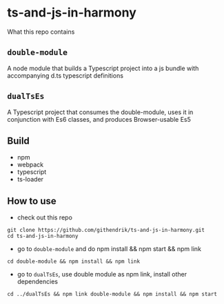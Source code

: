 # ts-and-js-in-harmony

What this repo contains

## `double-module` 
A node module that builds a Typescript project into a js bundle with accompanying d.ts typescript definitions

## `dualTsEs`
A Typescript project that consumes the double-module, uses it in conjunction with Es6 classes, and produces Browser-usable Es5

## Build
- npm
- webpack
- typescript
- ts-loader

## How to use
- check out this repo
```
git clone https://github.com/githendrik/ts-and-js-in-harmony.git
cd ts-and-js-in-harmony
```

- go to `double-module` and do npm install && npm start && npm link
```
cd double-module && npm install && npm link
```

- go to `dualTsEs`, use double module as npm link, install other dependencies
```
cd ../dualTsEs && npm link double-module && npm install && npm start
```
